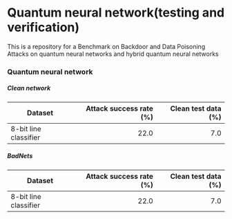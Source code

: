 # Quantum neural network(testing and verification)
 This is a repository for a Benchmark on Backdoor and Data Poisoning Attacks on quantum neural networks and hybrid quantum neural networks
### Quantum neural network
##### Clean network
| Dataset                       | Attack success rate (%)      | Clean test data (%)|
| ------------------            |-------------------:|-------------:|
|8-bit line classifier           | 22.0               | 7.0          |
##### BadNets 
| Dataset                       | Attack success rate (%)      | Clean test data (%)|
| ------------------            |-------------------:|-------------:|
|8-bit line classifier           | 22.0               | 7.0          |
